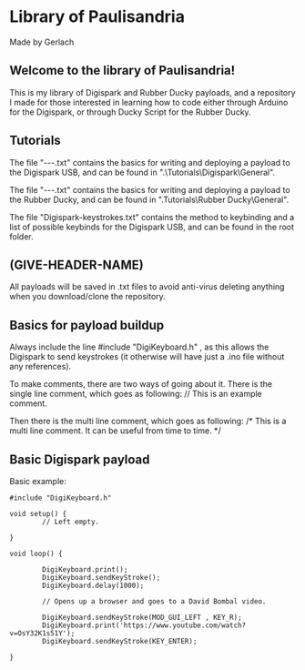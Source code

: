 # Library of Paulisandria
Made by Gerlach

## Welcome to the library of Paulisandria! 
This is my library of Digispark and Rubber Ducky payloads, and a repository I made for those interested in learning how to code either through Arduino for the Digispark, or through Ducky Script for the Rubber Ducky.



## Tutorials

The file "---.txt" contains the basics for writing and deploying a payload to the Digispark USB, and can be found in ".\Tutorials\Digispark\General".

The file "---.txt" contains the basics for writing and deploying a payload to the Rubber Ducky, and can be found in ".Tutorials\Rubber Ducky\General".

The file "Digispark-keystrokes.txt" contains the method to keybinding and a list of possible keybinds for the Digispark USB, and can be found in the root folder.



## (GIVE-HEADER-NAME)
All payloads will be saved in .txt files to avoid anti-virus deleting anything when you download/clone the repository.



## Basics for payload buildup

Always include the line #include "DigiKeyboard.h" , as this allows the Digispark to send keystrokes (it otherwise will have just a .ino file without any references). 

To make comments, there are two ways of going about it. There is the single line comment, which goes as following:
// This is an example comment.

Then there is the multi line comment, which goes as following:
/*
    This is a multi line comment.
    It can be useful from time to time.
*/



## Basic Digispark payload

Basic example:

	#include "DigiKeyboard.h"

	void setup() {
    		// Left empty.
	
	}

	void loop() {

    		DigiKeyboard.print();
    		DigiKeyboard.sendKeyStroke();
    		DigiKeyboard.delay(1000);

    		// Opens up a browser and goes to a David Bombal video.

    		DigiKeyboard.sendKeyStroke(MOD_GUI_LEFT , KEY_R);
    		DigiKeyboard.print('https://www.youtube.com/watch?v=OsY32K1s51Y');
    		DigiKeyboard.sendKeyStroke(KEY_ENTER);

	}